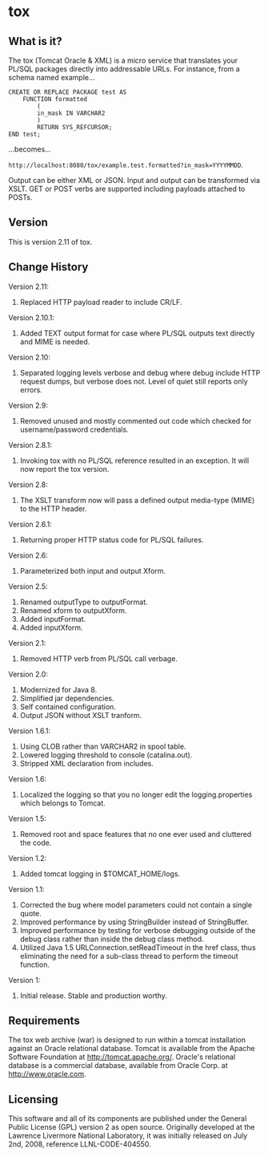 tox
============================

What is it?
-----------

The tox (Tomcat Oracle & XML) is a micro service that translates your PL/SQL packages directly into addressable URLs.  For instance, from a schema named example...

```
CREATE OR REPLACE PACKAGE test AS
	FUNCTION formatted
		(
		in_mask IN VARCHAR2
		)
		RETURN SYS_REFCURSOR;
END test;
```

...becomes...

`http://localhost:8080/tox/example.test.formatted?in_mask=YYYYMMDD`.

Output can be either XML or JSON.  Input and output can be transformed via XSLT.  GET or POST verbs are supported including payloads attached to POSTs.

Version
-------

This is version 2.11 of tox.

Change History
--------------
  
Version 2.11:

1. Replaced HTTP payload reader to include CR/LF.
  
Version 2.10.1:

1. Added TEXT output format for case where PL/SQL outputs text directly and MIME is needed.
  
Version 2.10:

1. Separated logging levels verbose and debug where debug include HTTP request dumps, but verbose does not.  Level of quiet still reports only errors.
  
Version 2.9:

1. Removed unused and mostly commented out code which checked for username/password credentials.
  
Version 2.8.1:

1. Invoking tox with no PL/SQL reference resulted in an exception.  It will now report the tox version.
  
Version 2.8:

1. The XSLT transform now will pass a defined output media-type (MIME) to the HTTP header.
  
Version 2.6.1:

1. Returning proper HTTP status code for PL/SQL failures.
  
Version 2.6:

1. Parameterized both input and output Xform.
  
Version 2.5:

1. Renamed outputType to outputFormat.
1. Renamed xform to outputXform.
1. Added inputFormat.
1. Added inputXform.
  
Version 2.1:

1. Removed HTTP verb from PL/SQL call verbage.

Version 2.0:

1. Modernized for Java 8.
1. Simplified jar dependencies.
1. Self contained configuration.
1. Output JSON without XSLT tranform.
  
Version 1.6.1:

1. Using CLOB rather than VARCHAR2 in spool table.
1. Lowered logging threshold to console (catalina.out).
1. Stripped XML declaration from includes.

Version 1.6:

1. Localized the logging so that you no longer edit the logging.properties which belongs to Tomcat.

Version 1.5:

1. Removed root and space features that no one ever used and cluttered the code.

Version 1.2:

1. Added tomcat logging in $TOMCAT_HOME/logs.

Version 1.1:

1. Corrected the bug where model parameters could not contain a single quote.
1. Improved performance by using StringBuilder instead of StringBuffer.
1. Improved performance by testing for verbose debugging outside of the debug class rather than inside the debug class method.
1. Utilized Java 1.5 URLConnection.setReadTimeout in the href class, thus eliminating the need for a sub-class thread to perform the timeout function.

Version 1:

1. Initial release. Stable and production worthy.

Requirements
------------

The tox web archive (war) is designed to run within a tomcat installation
against an Oracle relational database. Tomcat is available from the Apache
Software Foundation at http://tomcat.apache.org/.  Oracle's relational database
is a commercial database, available from Oracle Corp. at http://www.oracle.com.


Licensing
---------

This software and all of its components are published under the General Public
License (GPL) version 2 as open source.  Originally developed at the Lawrence
Livermore National Laboratory, it was initially released on July 2nd, 2008,
reference LLNL-CODE-404550.

